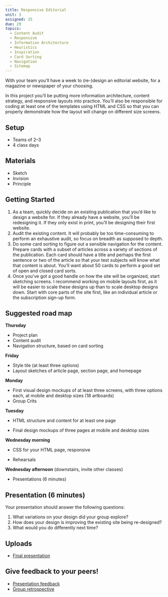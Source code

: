 ```yaml
---
title: Responsive Editorial
unit: 3
assigned: 25
due: 29
topics:
  - Content Audit
  - Responsive
  - Information Architecture
  - Heuristics
  - Inspiration
  - Card Sorting
  - Navigation
  - Sitemap
---
```


With your team you’ll have a week to (re-)design an editorial website, for a magazine or newspaper of your choosing.

In this project you’ll be putting more information architecture, content strategy, and responsive layouts into practice. You’ll also be responsible for coding at least one of the templates using HTML and CSS so that you can properly demonstrate how the layout will change on different size screens.

## Setup

- Teams of 2–3
- 4 class days


## Materials

- Sketch
- Invision
- Principle

## Getting Started

1. As a team, quickly decide on an existing publication that you’d like to design a website for. If they already have a website, you’ll be redesigning it. If they only exist in print, you’ll be designing their first website.
2. Audit the existing content. It will probably be too time-consuming to perform an exhaustive audit, so focus on breadth as supposed to depth.
3. Do some card sorting to figure out a sensible navigation for the content. Prepare cards with a subset of articles across a variety of sections of the publication. Each card should have a title and perhaps the first sentence or two of the article so that your test subjects will know what that content is about. You’ll want about 50 cards to perform a good set of open and closed card sorts.
4. Once you’ve got a good handle on how the site will be organized, start sketching screens. I recommend working on mobile layouts first, as it will be easier to scale these designs up than to scale desktop designs down. Start with core parts of the site first, like an individual article or the subscription sign-up form.

## Suggested road map

**Thursday** 

- Project plan
- Content audit
- Navigation structure, based on card sorting

**Friday**

- Style tile (at least three options)
- Layout sketches of article page, section page, and homepage

**Monday**

- First visual design mockups of at least three screens, with three options each, at mobile and desktop sizes (18 artboards)
- Group Crits

**Tuesday** 

- HTML structure and content for at least one page

- Final design mockups of three pages at mobile and desktop sizes


**Wednesday morning**

- CSS for your HTML page, responsive

- Rehearsals


**Wednesday afternoon** (downstairs, invite other classes)

- Presentations (6 minutes)


## Presentation (6 minutes)

Your presentation should answer the following questions:

1. What variations on your design did your group explore?
2. How does your design is improving the existing site being re-designed?
3. What would you do differently next time?


Uploads
---------
- [Final presentation](https://drive.google.com/drive/folders/1-GL6n8POFAtktCeiuSqvvXl-Mvm7zhtN)


Give feedback to your peers!
---------------------------

- [Presentation feedback](https://drive.google.com/drive/folders/1i1xLyYM5udcRFM1kbynvBJbdRawAWAJ8)
- [Group retrospective](https://drive.google.com/drive/folders/1Mo73u58lBn6HPBQxwVxn9a9Waxke0FFO)
